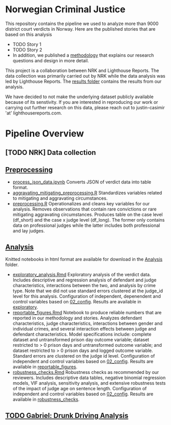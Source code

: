# Norwegian Criminal Justice

This repository contains the pipeline we used to analyze more than 9000 district court verdicts in Norway. Here are the published stories that are based on this analysis
- TODO Story 1
- TODO Story 2
- In addition, we published a [methodology](https://www.lighthousereports.com/methodology/norway_criminal_justice/) that explains our research questions and design in more detail.

This project is a collaboration between NRK and Lighthouse Reports. The data collection was primarily carried out by NRK while the data analysis was led by Lighthouse Reports. The [results folder](https://github.com/Lighthouse-Reports/norwegian_criminal_justice/tree/main/03_results) contains the results from our analysis. 

We have decided to not make the underlying dataset publicly available because of its senstivity. If you are interested in reproducing our work or carrying out further research on this data, please reach out to justin-casimir 'at' lighthousereports.com.

# Pipeline Overview

## [TODO NRK] Data collection

## [Preprocessing](https://github.com/Lighthouse-Reports/norwegian_criminal_justice/tree/main/04_preprocessing)
- [process_json_data.ipynb](https://github.com/Lighthouse-Reports/norwegian_criminal_justice/blob/main/04_preprocessing/process_json_data.ipynb)
Converts JSON of verdict data into table format.
- [aggravating_mitigating_preprocessing.R](https://github.com/Lighthouse-Reports/norwegian_criminal_justice/blob/main/04_preprocessing/aggravating_mitigating_preprocessing.R)
Standardizes variables related to mitigating and aggravating circumstances.
- [preprocessing.R](https://github.com/Lighthouse-Reports/norwegian_criminal_justice/blob/main/04_preprocessing/preprocessing.R)
Operationalizes and cleans key variables for our analysis. Removes observations that contain rare convictions or rare mitigating aggravating circumstances. Produces table on the case level (df_short) and the case x judge level (df_long). The former only contains data on professional judges while the latter includes both professional and lay judges.

## [Analysis](https://github.com/Lighthouse-Reports/norwegian_criminal_justice/tree/main/05_notebooks)
Knitted notebooks in html format are available for download in the [Analysis](https://github.com/Lighthouse-Reports/norwegian_criminal_justice/tree/main/05_notebooks) folder.
- [exploratory_analysis.Rmd](https://github.com/Lighthouse-Reports/norwegian_criminal_justice/blob/main/05_notebooks/exploratory_analysis.Rmd)
Exploratory analysis of the verdict data. Includes descriptive and regression analysis of defendant and judge characteristics, interactions between the two, and analysis by crime type. Note that we did not use standard errors clustered at the judge_id level for this analysis. Configuration of independent, depenendent and control variables based on [02_config](https://github.com/Lighthouse-Reports/norwegian_criminal_justice/tree/main/02_config). Results are available in [exploratory](https://github.com/Lighthouse-Reports/norwegian_criminal_justice/tree/main/03_results/exploratory).
- [reportable_figures.Rmd](https://github.com/Lighthouse-Reports/norwegian_criminal_justice/blob/main/05_notebooks/reportable_figures.Rmd) Notebook to produce reliable numbers that are reported in our methodology and stories. Analyzes defendant characteristics, judge characteristics, interactions between gender and individual crimes, and several interaction effects between judge and defendant characteristics. Model specifications include: complete dataset and untransformed prison day outcome variable; dataset restricted to > 0 prison days and untransformed outcome variable; and dataset restricted to > 0 prison days and logged outcome variable. Standard errors are clustered on the judge id level. Configuration of independent and control variables based on [02_config](https://github.com/Lighthouse-Reports/norwegian_criminal_justice/tree/main/02_config). Results are available in [reportable_figures](https://github.com/Lighthouse-Reports/norwegian_criminal_justice/tree/main/03_results/reportable_figures).
- [robustness_checks.Rmd](https://github.com/Lighthouse-Reports/norwegian_criminal_justice/blob/main/05_notebooks/robustness_checks.Rmd) Robustness checks as recommended by our reviewers. Includes descriptive data tables, negative binomial regression models, VIF analysis, sensitivity analysis, and extensive robustness tests of the impact of judge age on sentence length. Configuration of independent and control variables based on [02_config](https://github.com/Lighthouse-Reports/norwegian_criminal_justice/tree/main/02_config). Results are available in [robustness_checks](https://github.com/Lighthouse-Reports/norwegian_criminal_justice/tree/main/03_results/robustness_checks).

## [TODO Gabriel: Drunk Driving Analysis](https://github.com/Lighthouse-Reports/norwegian_criminal_justice/tree/main/06_drunk_driving)




